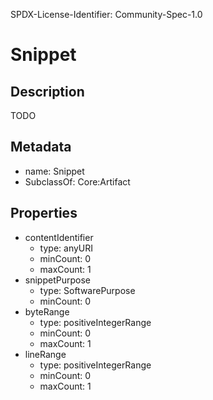SPDX-License-Identifier: Community-Spec-1.0

# Snippet

## Description

TODO

## Metadata

- name: Snippet
- SubclassOf: Core:Artifact

## Properties

- contentIdentifier
  - type: anyURI
  - minCount: 0
  - maxCount: 1
- snippetPurpose
  - type: SoftwarePurpose
  - minCount: 0
- byteRange
  - type: positiveIntegerRange
  - minCount: 0
  - maxCount: 1
- lineRange
  - type: positiveIntegerRange
  - minCount: 0
  - maxCount: 1

